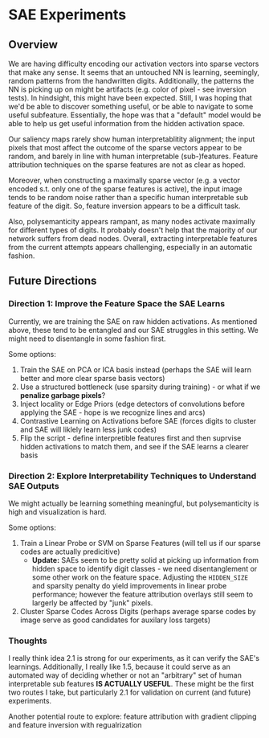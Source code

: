 # SAE Experiments

## Overview

We are having difficulty encoding our activation vectors into sparse vectors that make any sense. It seems that an untouched NN is learning, seemingly, random patterns from the handwritten digits. Additionally, the patterns the NN is picking up on might be artifacts (e.g. color of pixel - see inversion tests). In hindsight, this might have been expected. Still, I was hoping that we'd be able to discover something useful, or be able to navigate to some useful subfeature. Essentially, the hope was that a "default" model would be able to help us get useful information from the hidden activation space.

Our saliency maps rarely show human interpretablitity alignment; the input pixels that most affect the outcome of the sparse vectors appear to be random, and barely in line with human interpretable (sub-)features. Feature attribution techniques on the sparse features are not as clear as hoped.

Moreover, when constructing a maximally sparse vector (e.g. a vector encoded s.t. only one of the sparse features is active), the input image tends to be random noise rather than a specific human interpretable sub feature of the digit. So, feature inversion appears to be a difficult task.

Also, polysemanticity appears rampant, as many nodes activate maximally for different types of digits. It probably doesn't help that the majority of our network suffers from dead nodes. Overall, extracting interpretable features from the current attempts appears challenging, especially in an automatic fashion.

## Future Directions

### Direction 1: Improve the Feature Space the SAE Learns

Currently, we are training the SAE on raw hidden activations. As mentioned above, these tend to be entangled and our SAE struggles in this setting. We might need to disentangle in some fashion first.

Some options:
 1. Train the SAE on PCA or ICA basis instead (perhaps the SAE will learn better and more clear sparse basis vectors)
 2. Use a structured bottleneck (use sparsity during training) - or what if we **penalize garbage pixels**?
 3. Inject locality or Edge Priors (edge detectors of convolutions before applying the SAE - hope is we recognize lines and arcs)
 4. Contrastive Learning on Activations before SAE (forces digits to cluster and SAE will liklely learn less junk codes)
 5. Flip the script - define interpretible features first and then suprvise hidden activations to match them, and see if the SAE learns a clearer basis

### Direction 2: Explore Interpretability Techniques to Understand SAE Outputs

We might actually be learning something meaningful, but polysemanticity is high and visualization is hard.

Some options:
 1. Train a Linear Probe or SVM on Sparse Features (will tell us if our sparse codes are actually predicitive)
    - **Update:** SAEs seem to be pretty solid at picking up information from hidden space to identify digit classes - we need disentanglement or some other work on the feature space. Adjusting the `HIDDEN_SIZE` and sparsity penalty do yield improvements in linear probe performance; however the feature attribution overlays still seem to largerly be affected by "junk" pixels.
 2. Cluster Sparse Codes Across Digits (perhaps average sparse codes by image serve as good candidates for auxilary loss targets)

### Thoughts

I really think idea 2.1 is strong for our experiments, as it can verify the SAE's learnings. Additionally, I really like 1.5, because it could serve as an automated way of deciding whether or not an "arbitrary" set of human interpretable sub features **IS ACTUALLY USEFUL**. These might be the first two routes I take, but particularly 2.1 for validation on current (and future) experiments.

Another potential route to explore: feature attribution with gradient clipping and feature inversion with regualrization